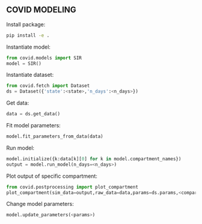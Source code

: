 ## COVID MODELING ##

Install package:
```bash
pip install -e .
```
 
Instantiate model:
```python
from covid.models import SIR
model = SIR()
```

Instantiate dataset: 
```python
from covid.fetch import Dataset
ds = Dataset({'state':<state>,'n_days':<n_days>})
```

Get data:
```python
data = ds.get_data()
```

Fit model parameters: 
```python
model.fit_parameters_from_data(data)
```

Run model:
```python
model.initialize({k:data[k][0] for k in model.compartment_names})
output = model.run_model(n_days=<n_days>)
```

Plot output of specific compartment:
```python
from covid.postprocessing import plot_compartment
plot_compartment(sim_data=output,raw_data=data,params=ds.params,<compartment_name>)
```

Change model parameters:
```python
model.update_parameters(<params>)
```

